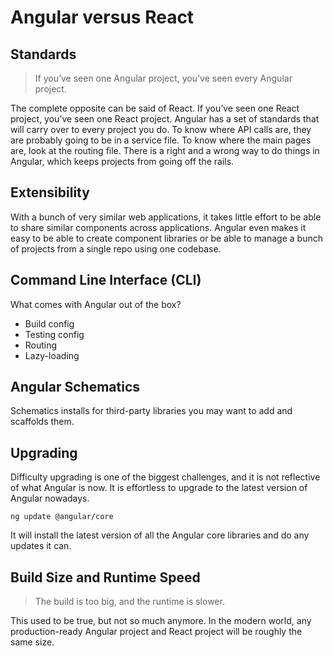 # Angular versus React

## Standards

> If you’ve seen one Angular project, you’ve seen every Angular project.

The complete opposite can be said of React. If you’ve seen one React project, you’ve seen one React project. Angular has a set of standards that will carry over to every project you do. To know where API calls are, they are probably going to be in a service file. To know where the main pages are, look at the routing file. There is a right and a wrong way to do things in Angular, which keeps projects from going off the rails.

## Extensibility

With a bunch of very similar web applications, it takes little effort to be able to share similar components across applications. Angular even makes it easy to be able to create component libraries or be able to manage a bunch of projects from a single repo using one codebase.

## Command Line Interface (CLI)

What comes with Angular out of the box?

* Build config
* Testing config
* Routing
* Lazy-loading

## Angular Schematics

Schematics installs for third-party libraries you may want to add and scaffolds them.

## Upgrading

Difficulty upgrading is one of the biggest challenges, and it is not reflective of what Angular is now. It is effortless to upgrade to the latest version of Angular nowadays.

```script
ng update @angular/core
```

It will install the latest version of all the Angular core libraries and do any updates it can.

## Build Size and Runtime Speed

> The build is too big, and the runtime is slower.

This used to be true, but not so much anymore. In the modern world, any production-ready Angular project and React project will be roughly the same size.
